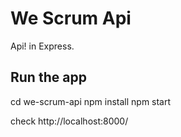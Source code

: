 # We Scrum Api
Api! in Express.

## Run the app

cd we-scrum-api
npm install
npm start

check http://localhost:8000/
